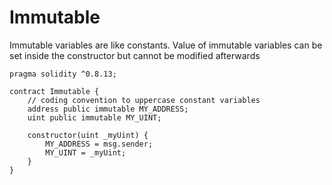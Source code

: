 # Immutable
Immutable variables are like constants. Value of immutable variables can be set inside the constructor but cannot be modified afterwards

```solidity
pragma solidity ^0.8.13;

contract Immutable {
    // coding convention to uppercase constant variables
    address public immutable MY_ADDRESS;
    uint public immutable MY_UINT;

    constructor(uint _myUint) {
        MY_ADDRESS = msg.sender;
        MY_UINT = _myUint;
    }
}

```
